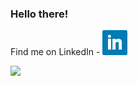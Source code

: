 ### Hello there!
Find me on LinkedIn - <a href="https://www.linkedin.com/in/praveenvenkatesh-pveen/"><img height="40" src="icons/linkedin.png"></a>&nbsp;&nbsp;


![](https://komarev.com/ghpvc/?username=praveenVnktsh&color=brightgreen&style=flat)

